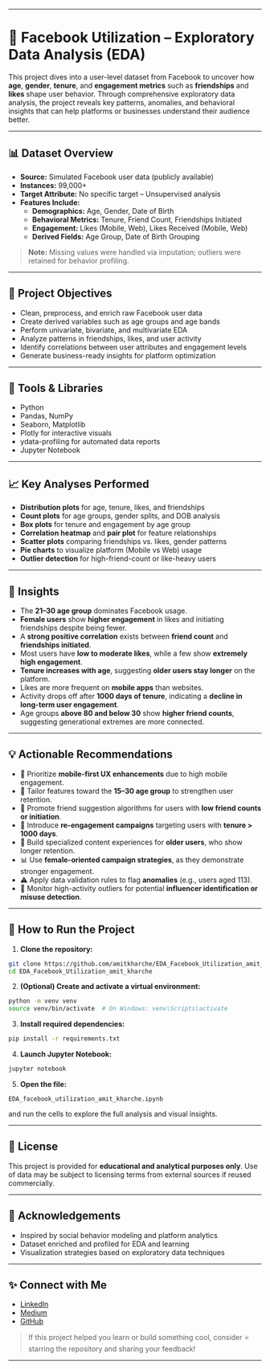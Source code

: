 
---
# 📘 Facebook Utilization – Exploratory Data Analysis (EDA)

This project dives into a user-level dataset from Facebook to uncover how **age**, **gender**, **tenure**, and **engagement metrics** such as **friendships** and **likes** shape user behavior. Through comprehensive exploratory data analysis, the project reveals key patterns, anomalies, and behavioral insights that can help platforms or businesses understand their audience better.

---

## 📊 Dataset Overview

- **Source:** Simulated Facebook user data (publicly available)
- **Instances:** 99,000+
- **Target Attribute:** No specific target – Unsupervised analysis
- **Features Include:**
  - **Demographics:** Age, Gender, Date of Birth
  - **Behavioral Metrics:** Tenure, Friend Count, Friendships Initiated
  - **Engagement:** Likes (Mobile, Web), Likes Received (Mobile, Web)
  - **Derived Fields:** Age Group, Date of Birth Grouping

> **Note:** Missing values were handled via imputation; outliers were retained for behavior profiling.

---

## 📌 Project Objectives

- Clean, preprocess, and enrich raw Facebook user data
- Create derived variables such as age groups and age bands
- Perform univariate, bivariate, and multivariate EDA
- Analyze patterns in friendships, likes, and user activity
- Identify correlations between user attributes and engagement levels
- Generate business-ready insights for platform optimization

---

## 🔧 Tools & Libraries

- Python
- Pandas, NumPy
- Seaborn, Matplotlib
- Plotly for interactive visuals
- ydata-profiling for automated data reports
- Jupyter Notebook

---

## 📈 Key Analyses Performed

- **Distribution plots** for age, tenure, likes, and friendships
- **Count plots** for age groups, gender splits, and DOB analysis
- **Box plots** for tenure and engagement by age group
- **Correlation heatmap** and **pair plot** for feature relationships
- **Scatter plots** comparing friendships vs. likes, gender patterns
- **Pie charts** to visualize platform (Mobile vs Web) usage
- **Outlier detection** for high-friend-count or like-heavy users

---

## 📌 Insights

- The **21–30 age group** dominates Facebook usage.
- **Female users** show **higher engagement** in likes and initiating friendships despite being fewer.
- A **strong positive correlation** exists between **friend count** and **friendships initiated**.
- Most users have **low to moderate likes**, while a few show **extremely high engagement**.
- **Tenure increases with age**, suggesting **older users stay longer** on the platform.
- Likes are more frequent on **mobile apps** than websites.
- Activity drops off after **1000 days of tenure**, indicating a **decline in long-term user engagement**.
- Age groups **above 80 and below 30** show **higher friend counts**, suggesting generational extremes are more connected.

---

## 💡 Actionable Recommendations

- 📲 Prioritize **mobile-first UX enhancements** due to high mobile engagement.
- 🎯 Tailor features toward the **15–30 age group** to strengthen user retention.
- 👥 Promote friend suggestion algorithms for users with **low friend counts or initiation**.
- 🧠 Introduce **re-engagement campaigns** targeting users with **tenure > 1000 days**.
- 🧓 Build specialized content experiences for **older users**, who show longer retention.
- 📊 Use **female-oriented campaign strategies**, as they demonstrate stronger engagement.
- ⚠️ Apply data validation rules to flag **anomalies** (e.g., users aged 113).
- 📌 Monitor high-activity outliers for potential **influencer identification or misuse detection**.

---

## 🧪 How to Run the Project

1. **Clone the repository:**
```bash
git clone https://github.com/amitkharche/EDA_Facebook_Utilization_amit_kharche.git
cd EDA_Facebook_Utilization_amit_kharche
````

2. **(Optional) Create and activate a virtual environment:**

```bash
python -m venv venv
source venv/bin/activate  # On Windows: venv\Scripts\activate
```

3. **Install required dependencies:**

```bash
pip install -r requirements.txt
```

4. **Launch Jupyter Notebook:**

```bash
jupyter notebook
```

5. **Open the file:**

```
EDA_facebook_utilization_amit_kharche.ipynb
```

and run the cells to explore the full analysis and visual insights.

---

## 📜 License

This project is provided for **educational and analytical purposes only**. Use of data may be subject to licensing terms from external sources if reused commercially.

---

## 🤝 Acknowledgements

* Inspired by social behavior modeling and platform analytics
* Dataset enriched and profiled for EDA and learning
* Visualization strategies based on exploratory data techniques

---

## ✨ Connect with Me

* [LinkedIn](https://www.linkedin.com/in/amit-kharche)
* [Medium](https://medium.com/@amitkharche14)
* [GitHub](https://github.com/amitkharche)

> If this project helped you learn or build something cool, consider ⭐ starring the repository and sharing your feedback!

---
